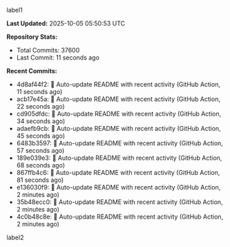 
label1 
<!-- ACTIVITY_START -->
**Last Updated:** 2025-10-05 05:50:53 UTC

**Repository Stats:**
- Total Commits: 37600
- Last Commit: 11 seconds ago

**Recent Commits:**
- 4d8af44f2: 🤖 Auto-update README with recent activity (GitHub Action, 11 seconds ago)
- acb17e45a: 🤖 Auto-update README with recent activity (GitHub Action, 22 seconds ago)
- cd905dfdc: 🤖 Auto-update README with recent activity (GitHub Action, 34 seconds ago)
- adaefb9cb: 🤖 Auto-update README with recent activity (GitHub Action, 45 seconds ago)
- 6483b3597: 🤖 Auto-update README with recent activity (GitHub Action, 57 seconds ago)
- 189e039e3: 🤖 Auto-update README with recent activity (GitHub Action, 68 seconds ago)
- 867ffb4c6: 🤖 Auto-update README with recent activity (GitHub Action, 81 seconds ago)
- e136030f9: 🤖 Auto-update README with recent activity (GitHub Action, 2 minutes ago)
- 35b48ecc0: 🤖 Auto-update README with recent activity (GitHub Action, 2 minutes ago)
- 4c0b48c8e: 🤖 Auto-update README with recent activity (GitHub Action, 2 minutes ago)
<!-- ACTIVITY_END -->

label2
